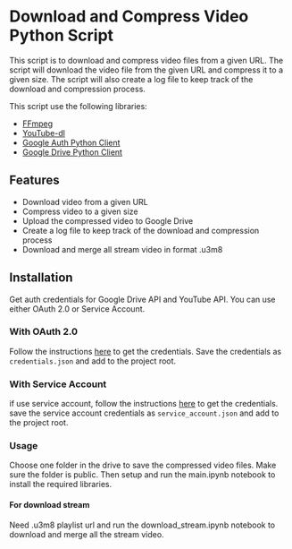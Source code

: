 # Download and Compress Video Python Script
This script is to download and compress video files from a given URL. 
The script will download the video file from the given URL and compress it to a given size. 
The script will also create a log file to keep track of the download and compression process.

This script use the following libraries:
- [FFmpeg](https://ffmpeg.org/)
- [YouTube-dl](https://ytdl-org.github.io/youtube-dl/)
- [Google Auth Python Client]()
- [Google Drive Python Client]()

## Features
- Download video from a given URL
- Compress video to a given size
- Upload the compressed video to Google Drive
- Create a log file to keep track of the download and compression process
- Download and merge all stream video in format .u3m8

## Installation
Get auth credentials for Google Drive API and YouTube API. You can use either OAuth 2.0 or Service Account.

### With OAuth 2.0
Follow the instructions [here](https://developers.google.com/drive/api/v3/quickstart/python) to get the credentials.
Save the credentials as `credentials.json` and add to the project root.

### With Service Account
if use service account, follow the instructions [here](https://developers.google.com/identity/protocols/oauth2/service-account#python) to get the credentials.
save the service account credentials as `service_account.json` and add to the project root.

### Usage
Choose one folder in the drive to save the compressed video files. Make sure the folder is public.
Then setup and run the main.ipynb notebook to install the required libraries.

#### For download stream
Need .u3m8 playlist url and run the download_stream.ipynb notebook to download and merge all the stream video.